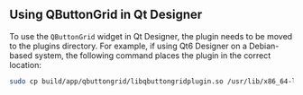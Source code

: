 ## Using QButtonGrid in Qt Designer
To use the `QButtonGrid` widget in Qt Designer, the plugin needs to be moved to the plugins
directory. For example, if using Qt6 Designer on a Debian-based system, the following command
places the plugin in the correct location:
```sh
sudo cp build/app/qbuttongrid/libqbuttongridplugin.so /usr/lib/x86_64-linux-gnu/qt6/plugins/designer/
```

